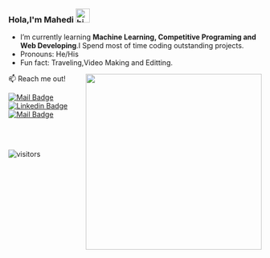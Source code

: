 ### Hola,I'm Mahedi <img src="https://user-images.githubusercontent.com/1303154/88677602-1635ba80-d120-11ea-84d8-d263ba5fc3c0.gif" width="28px" alt="hi">




<!-- - 🔭 I’m currently working on ... -->
- I’m currently learning **Machine Learning, Competitive Programing and Web Developing**.I Spend most of time coding outstanding projects.
- Pronouns: He/His
- Fun fact: Traveling,Video Making and Editting.
<img src="https://github-readme-stats.vercel.app/api?username=syedmahedi&amp;&amp;show_icons=true&amp;title_color=ffffff&amp;icon_color=39d353&amp;text_color=daf7dc&amp;bg_color=0d1117" style="max-width:100%;" width="350" align="right">
<!-- - 👯 I’m looking to collaborate on ...
- 🤔 I’m looking for help with... -->
<!-- - 💬 Ask me about ... -->


<!-- - How to reach me: [LinkedIn](https://www.linkedin.com/in/syed-mahedi-hasen-aa07201b7) -->


:mailbox: Reach me out!

[![Mail Badge](https://img.shields.io/badge/-syedmahedi-c0392b?style=flat&labelColor=c0392b&logo=gmail&logoColor=white)](mailto:syedmahedihasen207@gmail.com)
[![Linkedin Badge](https://img.shields.io/badge/-mahedi-0e76a8?style=flat&labelColor=0e76a8&logo=linkedin&logoColor=white)](https://www.linkedin.com/in/syed-mahedi-hasen-aa07201b7/) 
[![Mail Badge](https://img.shields.io/badge/-@syedmahedihasen-e84393?style=flat&labelColor=e84393&logo=instagram&logoColor=white)](https://instagram.com/syedmahedihasen)

<br><br>

![visitors](https://visitor-badge.glitch.me/badge?page_id=syedmahedi.syedmahedi)
